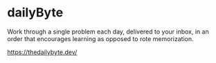 # dailyByte

Work through a single problem each day, delivered to your inbox, in an order that encourages learning as opposed to rote memorization.

https://thedailybyte.dev/
